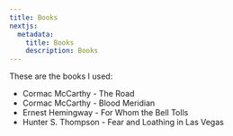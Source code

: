 ```yaml
---
title: Books
nextjs:
  metadata:
    title: Books
    description: Books
---
```


These are the books I used:

- Cormac McCarthy - The Road
- Cormac McCarthy - Blood Meridian
- Ernest Hemingway - For Whom the Bell Tolls
- Hunter S. Thompson - Fear and Loathing in Las Vegas
